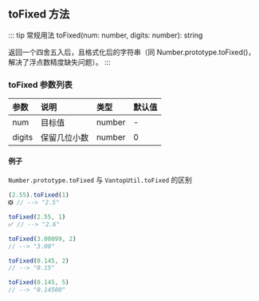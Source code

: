 <!--
 * @Descripttion: 
 * @Author: 蔡远程
 * @Date: 2022-04-22 16:43:39
 * @LastEditTime: 2022-04-22 17:54:22
 * @LastEditors: 蔡远程
-->
## toFixed 方法
::: tip 常规用法
toFixed(num: number, digits: number): string

返回一个四舍五入后，且格式化后的字符串（同 Number.prototype.toFixed()，解决了浮点数精度缺失问题）。
:::


### toFixed 参数列表
| 参数          | 说明                 | 类型     | 默认值   |
| :----------- |:-----------------| :--------| :--------|
| num         | 目标值     | number | -|
| digits         | 保留几位小数     | number | 0 |

#### 例子
`Number.prototype.toFixed` 与 `VantopUtil.toFixed` 的区别
```js
(2.55).toFixed(1)
❎ // --> "2.5"

toFixed(2.55, 1)
✅ // --> "2.6" 
```

```js
toFixed(3.00099, 2)
// --> "3.00"

toFixed(0.145, 2)
// --> "0.15"

toFixed(0.145, 5)
// --> "0.14500"

```
